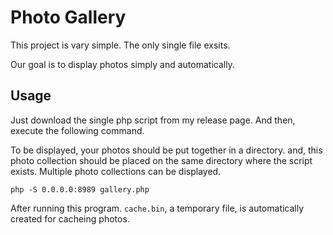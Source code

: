 # Photo Gallery

This project is vary simple. The only single file exsits.

Our goal is to display photos simply and automatically.

## Usage

Just download the single php script from my release page. And then, execute the following command.

To be displayed, your photos should be put together in a directory.
and, this photo collection should be placed on the same directory where the script exists.
Multiple photo collections can be displayed.

```
php -S 0.0.0.0:8989 gallery.php
```
After running this program. `cache.bin`, a temporary file, is automatically created for cacheing photos.
